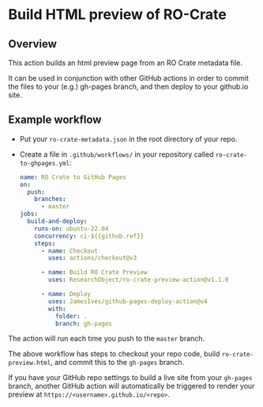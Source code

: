 # Build HTML preview of RO-Crate

## Overview

This action builds an html preview page from an RO Crate metadata file.

It can be used in conjunction with other GitHub actions in order to
commit the files to your (e.g.) gh-pages branch,
and then deploy to your github.io site.

## Example workflow

- Put your `ro-crate-metadata.json` in the root directory of your repo.

- Create a file in `.github/workflows/` in your repository called `ro-crate-to-ghpages.yml`:

  ```yaml
  name: RO Crate to GitHub Pages
  on:
    push:
      branches:
        - master
  jobs:
    build-and-deploy:
      runs-on: ubuntu-22.04
      concurrency: ci-${{github.ref}}
      steps:
        - name: Checkout
          uses: actions/checkout@v3

        - name: Build RO Crate Preview
          uses: ResearchObject/ro-crate-preview-action@v1.1.0

        - name: Deploy
          uses: JamesIves/github-pages-deploy-action@v4
          with:
            folder: .
            branch: gh-pages
  ```

The action will run each time you push to the `master` branch.

The above workflow has steps to checkout your repo code, build `ro-crate-preview.html`,
and commit this to the `gh-pages` branch.

If you have your GitHub repo settings to build a live site from your `gh-pages` branch,
another GitHub action will automatically be triggered to render your preview at
`https://<username>.github.io/<repo>`.
